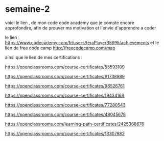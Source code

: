 # semaine-2
voici le lien , de mon code code academy que je compte encore approfondire, afin de prouver ma motivation et l'envie d'apprendre a coder

le lien : https://www.codecademy.com/fr/users/teraPlayer35995/achievements
 et le lien de free code camp http://freecodecamp.com/map


ainsi que le lien de mes certifications :

https://openclassrooms.com/course-certificates/55593109

https://openclassrooms.com/course-certificates/91738989

https://openclassrooms.com/course-certificates/96526761

https://openclassrooms.com/course-certificates/19434168

https://openclassrooms.com/course-certificates/77280543

https://openclassrooms.com/course-certificates/48045678

https://openclassrooms.com/learning-path-certificates/2425368676

https://openclassrooms.com/course-certificates/13307682
